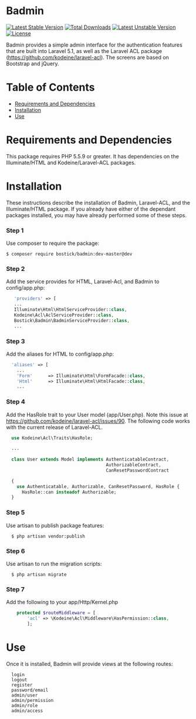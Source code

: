 # Badmin

[![Latest Stable Version](https://poser.pugx.org/bostick/badmin/v/stable)](https://packagist.org/packages/bostick/badmin) [![Total Downloads](https://poser.pugx.org/bostick/badmin/downloads)](https://packagist.org/packages/bostick/badmin) [![Latest Unstable Version](https://poser.pugx.org/bostick/badmin/v/unstable)](https://packagist.org/packages/bostick/badmin) [![License](https://poser.pugx.org/bostick/badmin/license)](https://packagist.org/packages/bostick/badmin)

Badmin provides a simple admin interface for the authentication features that are built into Laravel 5.1, as well as the Laravel ACL package (https://github.com/kodeine/laravel-acl). The screens are based on Bootstrap and jQuery.

# Table of Contents
* [Requirements and Dependencies](#requirements)
* [Installation](#installation)
* [Use](#use)


# <a name="requirements"></a>Requirements and Dependencies

This package requires PHP 5.5.9 or greater. It has dependencies on the  Illuminate/HTML and Kodeine/Laravel-ACL packages.

# <a name="installation"></a>Installation

These instructions describe the installation of Badmin, Laravel-ACL, and the Illuminate/HTML package. If you already have either of the dependant packages installed, you may have already performed some of these steps.

### Step 1

Use composer to require the package:

```
$ composer require bostick/badmin:dev-master@dev
```

### Step 2

Add the service provides for HTML, Laravel-Acl, and Badmin to config/app.php:

 ```php
    'providers' => [
    ...
    Illuminate\Html\HtmlServiceProvider::class,
    Kodeine\Acl\AclServiceProvider::class,
    Bostick\Badmin\BadminServiceProvider::class,
    ...
```

### Step 3

Add the aliases for HTML to config/app.php:

```php
  'aliases' => [
    ...
    'Form'      => Illuminate\Html\FormFacade::class,
    'Html'      => Illuminate\Html\HtmlFacade::class,
    ...
```

### Step 4

Add the HasRole trait to your User model (app/User.php). Note this issue at https://github.com/kodeine/laravel-acl/issues/90. The following code works with the current release of Laravel-ACL.

```php
  use Kodeine\Acl\Traits\HasRole;

  ...
  
  class User extends Model implements AuthenticatableContract,
                                      AuthorizableContract,
                                      CanResetPasswordContract

  {
    use Authenticatable, Authorizable, CanResetPassword, HasRole {
      HasRole::can insteadof Authorizable;
  }
```                                                                                                  
### Step 5

Use artisan to publish package features:

```
  $ php artisan vendor:publish
```

### Step 6

Use artisan to run the migration scripts:

```
  $ php artisan migrate
```

### Step 7

Add the following to your app/Http/Kernel.php

```php
    protected $routeMiddleware = [
        'acl' => \Kodeine\Acl\Middleware\HasPermission::class,
        ];
```

# <a name="use"></a>Use

Once it is installed, Badmin will provide views at the following routes:

```
  login
  logout
  register
  password/email
  admin/user
  admin/permission
  admin/role
  admin/access
```


